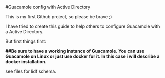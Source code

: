 #Guacamole config with Active Directory

This is my first Github project, so please be brave ;)

I have tried to create this guide to help others to configure Guacamole with a Active Directory. 

But first things first:

**##Be sure to have a working instance of Guacamole. You can use Guacamole on Linux or just use docker for it. In this case i will describe a docker installation.**


see files for lidf schema. 
